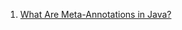  1. [What Are Meta-Annotations in Java?](https://dzone.com/articles/what-are-meta-annotations-in-java)
